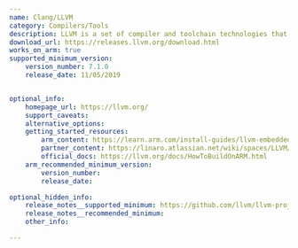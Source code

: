 ```yaml
---
name: Clang/LLVM
category: Compilers/Tools
description: LLVM is a set of compiler and toolchain technologies that can be used to develop a frontend for any programming language and a backend for any instruction set architecture.
download_url: https://releases.llvm.org/download.html
works_on_arm: true
supported_minimum_version:
    version_number: 7.1.0
    release_date: 11/05/2019


optional_info:
    homepage_url: https://llvm.org/
    support_caveats:
    alternative_options:
    getting_started_resources:
        arm_content: https://learn.arm.com/install-guides/llvm-embedded/
        partner_content: https://linaro.atlassian.net/wiki/spaces/LLVM/overview
        official_docs: https://llvm.org/docs/HowToBuildOnARM.html
    arm_recommended_minimum_version:
        version_number: 
        release_date:

optional_hidden_info:
    release_notes__supported_minimum: https://github.com/llvm/llvm-project/releases/tag/llvmorg-7.1.0
    release_notes__recommended_minimum:
    other_info: 

---
```


